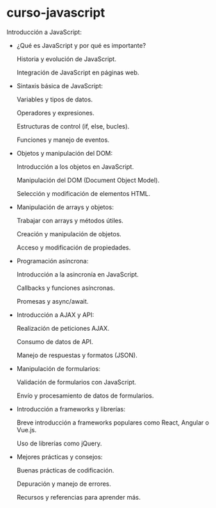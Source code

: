# curso-javascript

Introducción a JavaScript:

- ¿Qué es JavaScript y por qué es importante?
<ol> Historia y evolución de JavaScript. </ol>
<ol> Integración de JavaScript en páginas web.</ol>

- Sintaxis básica de JavaScript:
<ol> Variables y tipos de datos.</ol>
<ol> Operadores y expresiones.</ol>
<ol> Estructuras de control (if, else, bucles). </ol>
<ol> Funciones y manejo de eventos. </ol>

- Objetos y manipulación del DOM:
<ol> Introducción a los objetos en JavaScript.</ol>
<ol> Manipulación del DOM (Document Object Model).</ol>
<ol> Selección y modificación de elementos HTML.</ol>

- Manipulación de arrays y objetos:
<ol> Trabajar con arrays y métodos útiles. </ol>
<ol> Creación y manipulación de objetos. </ol>
<ol> Acceso y modificación de propiedades. </ol>

- Programación asíncrona:
<ol> Introducción a la asincronía en JavaScript. </ol>
<ol> Callbacks y funciones asíncronas. </ol>
<ol> Promesas y async/await. </ol>

- Introducción a AJAX y API:
<ol>Realización de peticiones AJAX.</ol>
<ol>Consumo de datos de API.</ol>
<ol>Manejo de respuestas y formatos (JSON).</ol>

- Manipulación de formularios:
<ol>Validación de formularios con JavaScript.</ol>
<ol>Envío y procesamiento de datos de formularios.</ol>

- Introducción a frameworks y librerías:
<ol>Breve introducción a frameworks populares como React, Angular o Vue.js.</ol>
<ol>Uso de librerías como jQuery.</ol>

- Mejores prácticas y consejos:
<ol>Buenas prácticas de codificación.</ol>
<ol>Depuración y manejo de errores.</ol>
<ol>Recursos y referencias para aprender más.</ol>
